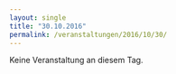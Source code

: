 ```yaml
---
layout: single
title: "30.10.2016"
permalink: /veranstaltungen/2016/10/30/
---
```


Keine Veranstaltung an diesem Tag.
